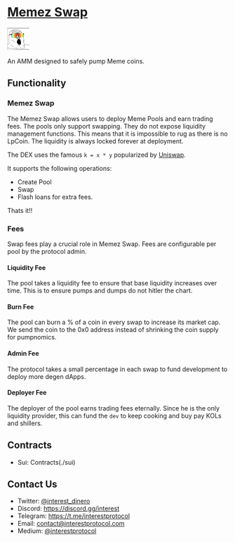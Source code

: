 # [Memez Swap](https://www.memez.gg/)

 <p> <img width="50px"height="50px" src="./logo.png" /></p> 
 
 An AMM designed to safely pump Meme coins.

## Functionality

### Memez Swap

The Memez Swap allows users to deploy Meme Pools and earn trading fees. The pools only support swapping. They do not expose liquidity management functions. This means that it is impossible to rug as there is no LpCoin. The liquidity is always locked forever at deployment.

The DEX uses the famous `k = x * y` popularized by [Uniswap](https://uniswap.org/whitepaper.pdf).

It supports the following operations:

- Create Pool
- Swap
- Flash loans for extra fees.

Thats it!!

### Fees

Swap fees play a crucial role in Memez Swap. Fees are configurable per pool by the protocol admin.

#### Liquidity Fee

The pool takes a liquidity fee to ensure that base liquidity increases over time. This is to ensure pumps and dumps do not hitler the chart.

#### Burn Fee

The pool can burn a % of a coin in every swap to increase its market cap. We send the coin to the 0x0 address instead of shrinking the coin supply for pumpnomics.

#### Admin Fee

The protocol takes a small percentage in each swap to fund development to deploy more degen dApps.

#### Deployer Fee

The deployer of the pool earns trading fees eternally. Since he is the only liquidity provider, this can fund the `dev` to keep cooking and buy pay KOLs and shillers.

## Contracts

- Sui: Contracts(./sui)

## Contact Us

- Twitter: [@interest_dinero](https://twitter.com/interest_dinero)
- Discord: https://discord.gg/interest
- Telegram: https://t.me/interestprotocol
- Email: [contact@interestprotocol.com](mailto:contact@interestprotocol.com)
- Medium: [@interestprotocol](https://medium.com/@interestprotocol)
